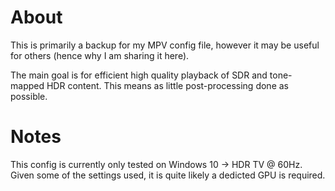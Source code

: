 # About
This is primarily a backup for my MPV config file, however it may be useful for others (hence why I am sharing it here).

The main goal is for efficient high quality playback of SDR and tone-mapped HDR content. This means as little post-processing done as possible.

# Notes
This config is currently only tested on Windows 10 -> HDR TV @ 60Hz. Given some of the settings used, it is quite likely a dedicted GPU is required.
